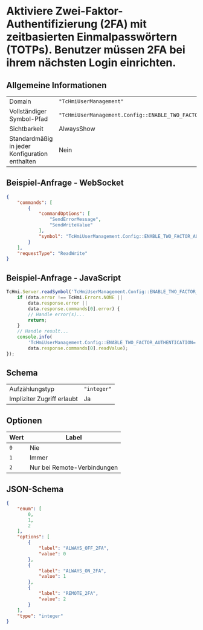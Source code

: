 # Aktiviere Zwei-Faktor-Authentifizierung (2FA) mit zeitbasierten Einmalpasswörtern (TOTPs). Benutzer müssen 2FA bei ihrem nächsten Login einrichten.

## Allgemeine Informationen

|  |  |
| - | - |
| Domain | `"TcHmiUserManagement"` |
| Vollständiger Symbol-Pfad | `"TcHmiUserManagement.Config::ENABLE_TWO_FACTOR_AUTHENTICATION"` |
| Sichtbarkeit | AlwaysShow |
| Standardmäßig in jeder Konfiguration enthalten | Nein |

## Beispiel-Anfrage - WebSocket

```json
{
    "commands": [
        {
            "commandOptions": [
                "SendErrorMessage",
                "SendWriteValue"
            ],
            "symbol": "TcHmiUserManagement.Config::ENABLE_TWO_FACTOR_AUTHENTICATION"
        }
    ],
    "requestType": "ReadWrite"
}
```

## Beispiel-Anfrage - JavaScript

```javascript
TcHmi.Server.readSymbol('TcHmiUserManagement.Config::ENABLE_TWO_FACTOR_AUTHENTICATION', data => {
    if (data.error !== TcHmi.Errors.NONE ||
        data.response.error ||
        data.response.commands[0].error) {
        // Handle error(s)...
        return;
    }
    // Handle result...
    console.info(
        'TcHmiUserManagement.Config::ENABLE_TWO_FACTOR_AUTHENTICATION=' +
        data.response.commands[0].readValue);
});
```

## Schema

|  |  |
| - | - |
| Aufzählungstyp | `"integer"` |
| Impliziter Zugriff erlaubt | Ja |

## Optionen

| Wert | Label |
| ---- | ----- |
| `0` | Nie |
| `1` | Immer |
| `2` | Nur bei Remote-Verbindungen |

## JSON-Schema

```json
{
    "enum": [
        0,
        1,
        2
    ],
    "options": [
        {
            "label": "ALWAYS_OFF_2FA",
            "value": 0
        },
        {
            "label": "ALWAYS_ON_2FA",
            "value": 1
        },
        {
            "label": "REMOTE_2FA",
            "value": 2
        }
    ],
    "type": "integer"
}
```
